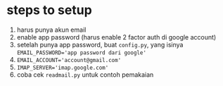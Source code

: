 # steps to setup
1. harus punya akun email
2. enable app password (harus enable 2 factor auth di google account)
3. setelah punya app password, buat `config.py`, yang isinya `EMAIL_PASSWORD='app password dari google'`
4. `EMAIL_ACCOUNT='account@gmail.com'`
5. `IMAP_SERVER='imap.google.com'`
6. coba cek `readmail.py` untuk contoh pemakaian
